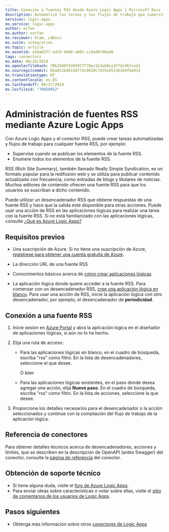 ```yaml
---
title: Conexión a fuentes RSS desde Azure Logic Apps | Microsoft Docs
description: Automatice las tareas y los flujos de trabajo que supervisan y administran fuentes RSS mediante Azure Logic Apps
services: logic-apps
ms.service: logic-apps
author: ecfan
ms.author: estfan
ms.reviewer: klam, LADocs
ms.suite: integration
ms.topic: article
ms.assetid: a10a6277-ed29-4e68-a881-ccdad6fd0ad8
tags: connectors
ms.date: 08/24/2018
ms.openlocfilehash: 70b250074395977f70ac1b3eb0ce3ffdc96fced1
ms.sourcegitcommit: bba811bd615077dc0610c7435e4513b184fbed19
ms.translationtype: HT
ms.contentlocale: es-ES
ms.lasthandoff: 08/27/2019
ms.locfileid: "70050852"
---
```

# <a name="manage-rss-feeds-by-using-azure-logic-apps"></a>Administración de fuentes RSS mediante Azure Logic Apps

Con Azure Logic Apps y el conector RSS, puede crear tareas automatizadas y flujos de trabajo para cualquier fuente RSS, por ejemplo:

* Supervise cuando se publican los elementos de la fuente RSS.
* Enumere todos los elementos de la fuente RSS.

RSS (Rich Site Summary), también llamado Really Simple Syndication, es un formato popular para la redifusión web y se utiliza para publicar contenido actualizado con frecuencia, como entradas de blogs y titulares de noticias. Muchos editores de contenido ofrecen una fuente RSS para que los usuarios se suscriban a dicho contenido. 

Puede utilizar un desencadenador RSS que obtiene respuestas de una fuente RSS y hace que la salida esté disponible para otras acciones. Puede usar una acción de RSS en las aplicaciones lógicas para realizar una tarea con la fuente RSS. Si no está familiarizado con las aplicaciones lógicas, consulte [¿Qué es Azure Logic Apps?](../logic-apps/logic-apps-overview.md)

## <a name="prerequisites"></a>Requisitos previos

* Una suscripción de Azure. Si no tiene una suscripción de Azure, [regístrese para obtener una cuenta gratuita de Azure](https://azure.microsoft.com/free/). 

* La dirección URL de una fuente RSS

* Conocimientos básicos acerca de [cómo crear aplicaciones lógicas](../logic-apps/quickstart-create-first-logic-app-workflow.md)

* La aplicación lógica donde quiere acceder a la fuente RSS. Para comenzar con un desencadenador RSS, [cree una aplicación lógica en blanco](../logic-apps/quickstart-create-first-logic-app-workflow.md). Para usar una acción de RSS, inicie la aplicación lógica con otro desencadenador, por ejemplo, el desencadenador de **periodicidad**.

## <a name="connect-to-an-rss-feed"></a>Conexión a una fuente RSS

1. Inicie sesión en [Azure Portal](https://portal.azure.com) y abra la aplicación lógica en el diseñador de aplicaciones lógicas, si aún no lo ha hecho.

1. Elija una ruta de acceso: 

   * Para las aplicaciones lógicas en blanco, en el cuadro de búsqueda, escriba "rss" como filtro. En la lista de desencadenadores, seleccione el que desee. 

     O bien

   * Para las aplicaciones lógicas existentes, en el paso donde desea agregar una acción, elija **Nuevo paso**. En el cuadro de búsqueda, escriba "rss" como filtro. En la lista de acciones, seleccione la que desee.

1. Proporcione los detalles necesarios para el desencadenador o la acción seleccionados y continúe con la compilación del flujo de trabajo de la aplicación lógica.

## <a name="connector-reference"></a>Referencia de conectores

Para obtener detalles técnicos acerca de desencadenadores, acciones y límites, que se describen en la descripción de OpenAPI (antes Swagger) del conector, consulte la [página de referencia](/connectors/rss/) del conector.

## <a name="get-support"></a>Obtención de soporte técnico

* Si tiene alguna duda, visite el [foro de Azure Logic Apps](https://social.msdn.microsoft.com/Forums/en-US/home?forum=azurelogicapps).
* Para enviar ideas sobre características o votar sobre ellas, visite el [sitio de comentarios de los usuarios de Logic Apps](https://aka.ms/logicapps-wish).

## <a name="next-steps"></a>Pasos siguientes

* Obtenga más información sobre otros [conectores de Logic Apps](../connectors/apis-list.md)